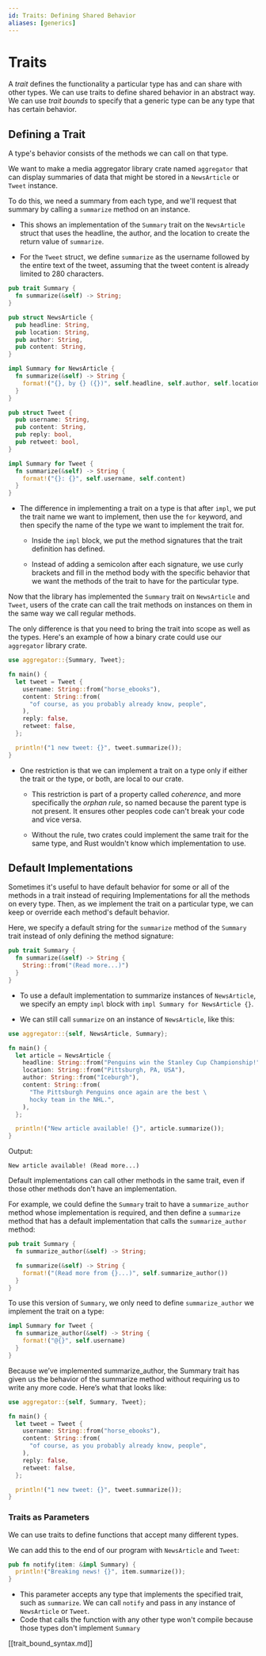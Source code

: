 ```yaml
---
id: Traits: Defining Shared Behavior
aliases: [generics]
---
```


# Traits

A _trait_ defines the functionality a particular type has and can share with other types. We can use traits to define shared behavior in an abstract way. We can use _trait bounds_ to specify that a generic type can be any type that has certain behavior.

## Defining a Trait

A type's behavior consists of the methods we can call on that type.

We want to make a media aggregator library crate named `aggregator` that can display summaries of data that might be stored in a `NewsArticle` or `Tweet` instance.

To do this, we need a summary from each type, and we'll request that summary by calling a `summarize` method on an instance.

- This shows an implementation of the `Summary` trait on the `NewsArticle` struct
  that uses the headline, the author, and the location to create the return value
  of `summarize`.

- For the `Tweet` struct, we define `summarize` as the username followed by the
  entire text of the tweet, assuming that the tweet content is already limited
  to 280 characters.

```rust src/lib.rs
pub trait Summary {
  fn summarize(&self) -> String;
}

pub struct NewsArticle {
  pub headline: String,
  pub location: String,
  pub author: String,
  pub content: String,
}

impl Summary for NewsArticle {
  fn summarize(&self) -> String {
    format!("{}, by {} ({})", self.headline, self.author, self.location)
  }
}

pub struct Tweet {
  pub username: String,
  pub content: String,
  pub reply: bool,
  pub retweet: bool,
}

impl Summary for Tweet {
  fn summarize(&self) -> String {
    format!("{}: {}", self.username, self.content)
  }
}
```

- The difference in implementing a trait on a type is that after `impl`, we put the trait name we want to implement, then use the `for` keyword, and then specify the name of the type we want to implement the trait for.

  - Inside the `impl` block, we put the method signatures that the trait definition has defined.

  - Instead of adding a semicolon after each signature, we use curly brackets and fill in the method body with the specific behavior that we want the methods of the trait to have for the particular type.

Now that the library has implemented the `Summary` trait on `NewsArticle` and `Tweet`, users of the crate can call the trait methods on instances on them in the same way we call regular methods.

The only difference is that you need to bring the trait into scope as well as the types. Here's an example of how a binary crate could use our `aggregator` library crate.

```rust src/main.rs
use aggregator::{Summary, Tweet};

fn main() {
  let tweet = Tweet {
    username: String::from("horse_ebooks"),
    content: String::from(
      "of course, as you probably already know, people",
    ),
    reply: false,
    retweet: false,
  };

  println!("1 new tweet: {}", tweet.summarize());
}
```

- One restriction is that we can implement a trait on a type only if either the trait or the type, or both, are local to our crate.

  - This restriction is part of a property called _coherence_, and more specifically the _orphan rule_, so named because the parent type is not present. It ensures other peoples code can't break your code and vice versa.

  - Without the rule, two crates could implement the same trait for the same type, and Rust wouldn't know which implementation to use.

## Default Implementations

Sometimes it's useful to have default behavior for some or all of the methods in a trait instead of requiring Implementations for all the methods on every type. Then, as we implement the trait on a particular type, we can keep or override each method's default behavior.

Here, we specify a default string for the `summarize` method of the `Summary` trait instead of only defining the method signature:

```rust src/lib.rs
pub trait Summary {
  fn summarize(&self) -> String {
    String::from("(Read more...)")
  }
}
```

- To use a default implementation to summarize instances of `NewsArticle`, we specify an empty `impl` block with `impl Summary for NewsArticle {}`.

- We can still call `summarize` on an instance of `NewsArticle`, like this:

```rust
use aggregator::{self, NewsArticle, Summary};

fn main() {
  let article = NewsArticle {
    headline: String::from("Penguins win the Stanley Cup Championship!"),
    location: String::from("Pittsburgh, PA, USA"),
    author: String::from("Iceburgh"),
    content: String::from(
      "The Pittsburgh Penguins once again are the best \
      hocky team in the NHL.",
    ),
  };

  println!("New article available! {}", article.summarize());
}
```

Output:

`New article available! (Read more...)`

Default implementations can call other methods in the same trait, even if those other methods don't have an implementation.

For example, we could define the `Summary` trait to have a `summarize_author` method whose implementation is required, and then define a `summarize` method that has a default implementation that calls the `summarize_author` method:

```rust
pub trait Summary {
  fn summarize_author(&self) -> String;

  fn summarize(&self) -> String {
    format!("(Read more from {}...)", self.summarize_author())
  }
}
```

To use this version of `Summary`, we only need to define `summarize_author` we implement the trait on a type:

```rust
impl Summary for Tweet {
  fn summarize_author(&self) -> String {
    format!("@{}", self.username)
  }
}
```

Because we’ve implemented summarize_author, the Summary trait has given us the behavior of the summarize method without requiring us to write any more code. Here’s what that looks like:

```rust
use aggregator::{self, Summary, Tweet};

fn main() {
  let tweet = Tweet {
    username: String::from("horse_ebooks"),
    content: String::from(
      "of course, as you probably already know, people",
    ),
    reply: false,
    retweet: false,
  };

  println!("1 new tweet: {}", tweet.summarize());
}
```

### Traits as Parameters

We can use traits to define functions that accept many different types.

We can add this to the end of our program with `NewsArticle` and `Tweet`:

```rust
pub fn notify(item: &impl Summary) {
  println!("Breaking news! {}", item.summarize());
}
```
- This parameter accepts any type that implements the specified trait, such as `summarize`. We can call `notify` and pass in any instance of `NewsArticle` or `Tweet`.
- Code that calls the function with any other type won't compile because those types don't implement `Summary`

[[trait_bound_syntax.md]]
